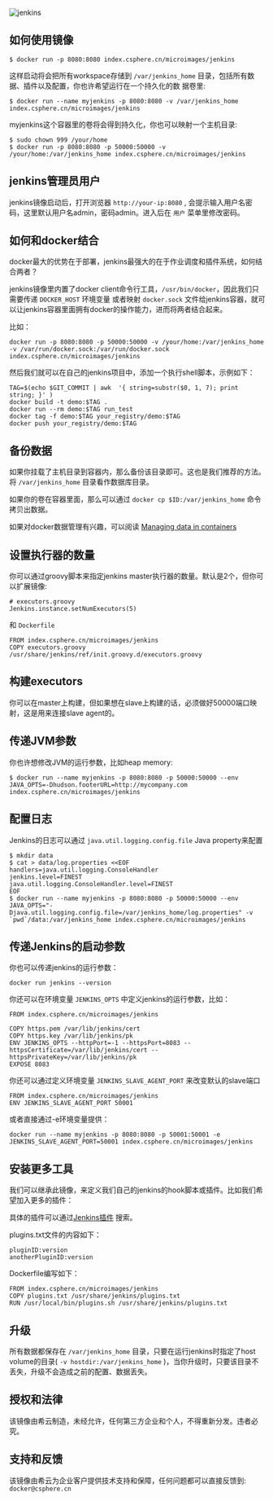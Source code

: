 ![jenkins](https://csphere.cn/assets/33acb95a-24e8-4559-9889-fa31b8cb95bd)

## 如何使用镜像

```console
$ docker run -p 8080:8080 index.csphere.cn/microimages/jenkins
```

这样启动将会把所有workspace存储到 `/var/jenkins_home` 目录，包括所有数据、插件以及配置，你也许希望运行在一个持久化的数
据卷里:

```console
$ docker run --name myjenkins -p 8080:8080 -v /var/jenkins_home index.csphere.cn/microimages/jenkins
```

myjenkins这个容器里的卷将会得到持久化，你也可以映射一个主机目录:

```console
$ sudo chown 999 /your/home
$ docker run -p 8080:8080 -p 50000:50000 -v /your/home:/var/jenkins_home index.csphere.cn/microimages/jenkins
```

## jenkins管理员用户

jenkins镜像启动后，打开浏览器 `http://your-ip:8080` , 会提示输入用户名密码，这里默认用户名admin，密码admin。进入后在 `用户` 菜单里修改密码。

## 如何和docker结合

docker最大的优势在于部署，jenkins最强大的在于作业调度和插件系统，如何结合两者？

jenkins镜像里内置了docker client命令行工具，`/usr/bin/docker`，因此我们只需要传递 `DOCKER_HOST` 环境变量 或者映射 `docker.sock` 文件给jenkins容器，就可以让jenkins容器里面拥有docker的操作能力，进而将两者结合起来。

比如：

```
docker run -p 8080:8080 -p 50000:50000 -v /your/home:/var/jenkins_home -v /var/run/docker.sock:/var/run/docker.sock index.csphere.cn/microimages/jenkins
```

然后我们就可以在自己的jenkins项目中，添加一个执行shell脚本，示例如下：
```
TAG=$(echo $GIT_COMMIT | awk  '{ string=substr($0, 1, 7); print string; }' )
docker build -t demo:$TAG .
docker run --rm demo:$TAG run_test
docker tag -f demo:$TAG your_registry/demo:$TAG
docker push your_registry/demo:$TAG
```

## 备份数据

如果你挂载了主机目录到容器内，那么备份该目录即可。这也是我们推荐的方法。将 `/var/jenkins_home` 目录看作数据库目录。

如果你的卷在容器里面，那么可以通过 ```docker cp $ID:/var/jenkins_home``` 命令拷贝出数据。

如果对docker数据管理有兴趣，可以阅读 [Managing data in containers](https://docs.docker.com/userguide/dockervolumes/)

## 设置执行器的数量

你可以通过groovy脚本来指定jenkins master执行器的数量。默认是2个，但你可以扩展镜像:

```
# executors.groovy
Jenkins.instance.setNumExecutors(5)
```

和 `Dockerfile`

```
FROM index.csphere.cn/microimages/jenkins
COPY executors.groovy /usr/share/jenkins/ref/init.groovy.d/executors.groovy
```


## 构建executors

你可以在master上构建，但如果想在slave上构建的话，必须做好50000端口映射，这是用来连接slave agent的。

## 传递JVM参数

你也许想修改JVM的运行参数，比如heap memory:

```
$ docker run --name myjenkins -p 8080:8080 -p 50000:50000 --env JAVA_OPTS=-Dhudson.footerURL=http://mycompany.com index.csphere.cn/microimages/jenkins
```

## 配置日志

Jenkins的日志可以通过 `java.util.logging.config.file` Java property来配置

```console
$ mkdir data
$ cat > data/log.properties <<EOF
handlers=java.util.logging.ConsoleHandler
jenkins.level=FINEST
java.util.logging.ConsoleHandler.level=FINEST
EOF
$ docker run --name myjenkins -p 8080:8080 -p 50000:50000 --env JAVA_OPTS="-Djava.util.logging.config.file=/var/jenkins_home/log.properties" -v `pwd`/data:/var/jenkins_home index.csphere.cn/microimages/jenkins
```


## 传递Jenkins的启动参数

你也可以传递jenkins的运行参数：

```
docker run jenkins --version
```

你还可以在环境变量 `JENKINS_OPTS` 中定义jenkins的运行参数，比如：

```
FROM index.csphere.cn/microimages/jenkins

COPY https.pem /var/lib/jenkins/cert
COPY https.key /var/lib/jenkins/pk
ENV JENKINS_OPTS --httpPort=-1 --httpsPort=8083 --httpsCertificate=/var/lib/jenkins/cert --httpsPrivateKey=/var/lib/jenkins/pk
EXPOSE 8083
```

你还可以通过定义环境变量 `JENKINS_SLAVE_AGENT_PORT` 来改变默认的slave端口

```
FROM index.csphere.cn/microimages/jenkins
ENV JENKINS_SLAVE_AGENT_PORT 50001
```

或者直接通过-e环境变量提供：

```
docker run --name myjenkins -p 8080:8080 -p 50001:50001 -e JENKINS_SLAVE_AGENT_PORT=50001 index.csphere.cn/microimages/jenkins
```

## 安装更多工具

我们可以继承此镜像，来定义我们自己的jenkins的hook脚本或插件。比如我们希望加入更多的插件：

具体的插件可以通过[Jenkins插件](http://updates.jenkins-ci.org/download/plugins/) 搜索。

plugins.txt文件的内容如下：

```
pluginID:version
anotherPluginID:version
```


Dockerfile编写如下：

```
FROM index.csphere.cn/microimages/jenkins
COPY plugins.txt /usr/share/jenkins/plugins.txt
RUN /usr/local/bin/plugins.sh /usr/share/jenkins/plugins.txt
```


## 升级

所有数据都保存在 `/var/jenkins_home` 目录，只要在运行jenkins时指定了host volume的目录( `-v hostdir:/var/jenkins_home` )，当你升级时，只要该目录不丢失，升级不会造成之前的配置、数据丢失。

## 授权和法律

该镜像由希云制造，未经允许，任何第三方企业和个人，不得重新分发。违者必究。

## 支持和反馈

该镜像由希云为企业客户提供技术支持和保障，任何问题都可以直接反馈到: `docker@csphere.cn`

